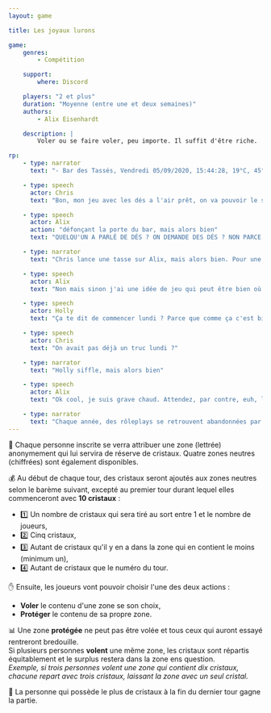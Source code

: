 ```yaml
---
layout: game

title: Les joyaux lurons

game:
    genres:
        - Compétition

    support:
        where: Discord

    players: "2 et plus"
    duration: "Moyenne (entre une et deux semaines)"
    authors:
        - Alix Eisenhardt

    description: |
        Voler ou se faire voler, peu importe. Il suffit d'être riche.

rp:
    - type: narrator
      text: "- Bar des Tassés, Vendredi 05/09/2020, 15:44:28, 19°C, 45°53'57.4\"N 6°07'53.2\"E -"

    - type: speech
      actor: Chris
      text: "Bon, mon jeu avec les dés a l'air prêt, on va pouvoir le sortir de la béta."

    - type: speech
      actor: Alix
      action: "défonçant la porte du bar, mais alors bien"
      text: "QUELQU'UN A PARLÉ DE DÉS ? ON DEMANDE DES DÉS ? NON PARCE QUE MOI J'AIME BIEN LES DÉS C'EST TROP BIEN ON PEUT FAIRE PLEIN DE JEUX AVEC ET PUIS MÊME QUE..."

    - type: narrator
      text: "Chris lance une tasse sur Alix, mais alors bien. Pour une fois qu'il arrive à viser"

    - type: speech
      actor: Alix
      text: "Non mais sinon j'ai une idée de jeu qui peut être bien où il faut voler des trucs aux gens et tout donc ça peut être rigolo et faire du drama donc on va bien rigoler en les regardant jouer."

    - type: speech
      actor: Holly
      text: "Ça te dit de commencer lundi ? Parce que comme ça c'est bien, tu fais ton animation, ça te fait plaisir, les gens jouent..."

    - type: speech
      actor: Chris
      text: "On avait pas déjà un truc lundi ?"

    - type: narrator
      text: "Holly siffle, mais alors bien"

    - type: speech
      actor: Alix
      text: "Ok cool, je suis grave chaud. Attendez, par contre, euh, là, ça veut dire que je dois faire du RP ?"

    - type: narrator
      text: "Chaque année, des rôleplays se retrouvent abandonnées par leurs propriétaires. Salauds. Si vous voyez un rôleplay abandonné, faites un don. Lequel ? J'en sais rien, moi, vous êtes assez grands pour prendre des décisions, non ? Faites juste un don, de toute façon la Délégation vérifiera jamais."
---
```


📘 Chaque personne inscrite se verra attribuer une zone (lettrée) anonymement qui lui servira de réserve de cristaux. Quatre zones neutres (chiffrées) sont également disponibles.

💰 Au début de chaque tour, des cristaux seront ajoutés aux zones neutres selon le barème suivant, excepté au premier tour durant lequel elles commenceront avec **10 cristaux** :  
- 1️⃣ Un nombre de cristaux qui sera tiré au sort entre 1 et le nombre de joueurs,  
- 2️⃣ Cinq cristaux,  
- 3️⃣ Autant de cristaux qu'il y en a dans la zone qui en contient le moins (minimum un),  
- 4️⃣ Autant de cristaux que le numéro du tour.

✋ Ensuite, les joueurs vont pouvoir choisir l'une des deux actions :
- **Voler** le contenu d'une zone se son choix,  
- **Protéger** le contenu de sa propre zone.

📊 Une zone **protégée** ne peut pas être volée et tous ceux qui auront essayé rentreront bredouille.  
Si plusieurs personnes **volent** une même zone, les cristaux sont répartis équitablement et le surplus restera dans la zone ens question.  
*Exemple, si trois personnes volent une zone qui contient dix cristaux, chacune repart avec trois cristaux, laissant la zone avec un seul cristal.*

👑 La personne qui possède le plus de cristaux à la fin du dernier tour gagne la partie.
